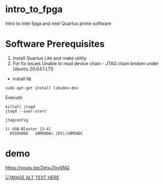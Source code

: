 # intro_to_fpga
Intro to intel fpga and intel Quartus prime software

# Software Prerequisites
1. Install Quartus Lite and make utility
2. For fix issues Unable to read device chain - JTAG chain broken under Ubuntu 20.04.1 LTS
 - install lib
```
sudo apt-get install libudev-dev
```
Execute
```
killall jtagd
jtagd --user-start

jtagconfig

1) USB-Blaster [3-4]
  031050DD   10M50DA(.|ES)/10M50DC
```
# demo

https://youtu.be/ZetxJ7oy0NQ

[![IMAGE ALT TEXT HERE](https://img.youtube.com/vi/ZetxJ7oy0NQ/0.jpg)](https://youtu.be/ZetxJ7oy0NQ)
